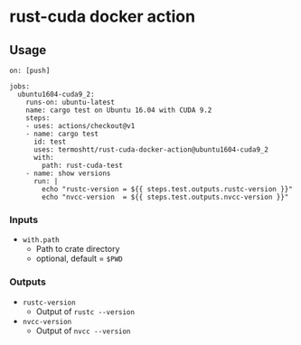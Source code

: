 # rust-cuda docker action

Usage
------

```
on: [push]

jobs:
  ubuntu1604-cuda9_2:
    runs-on: ubuntu-latest
    name: cargo test on Ubuntu 16.04 with CUDA 9.2
    steps:
    - uses: actions/checkout@v1
    - name: cargo test
      id: test
      uses: termoshtt/rust-cuda-docker-action@ubuntu1604-cuda9_2
      with:
        path: rust-cuda-test
    - name: show versions
      run: |
        echo "rustc-version = ${{ steps.test.outputs.rustc-version }}"
        echo "nvcc-version  = ${{ steps.test.outputs.nvcc-version }}"
```

### Inputs

- `with.path`
  - Path to crate directory
  - optional, default = `$PWD`

### Outputs
- `rustc-version`
  - Output of `rustc --version`
- `nvcc-version`
  - Output of `nvcc --version`
